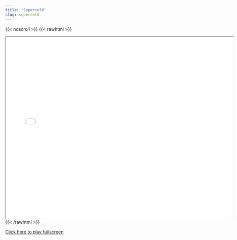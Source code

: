 ```yaml
---
title: 'Supercold'
slug: supercold
---
```


{{< noscroll >}}
{{< rawhtml >}}
<iframe width="720" height="576" name="iframe" src="/cjs-garchive/supercold/index.html"></iframe>
{{< /rawhtml >}}

[Click here to play fullscreen](/cjs-garchive/supercold)